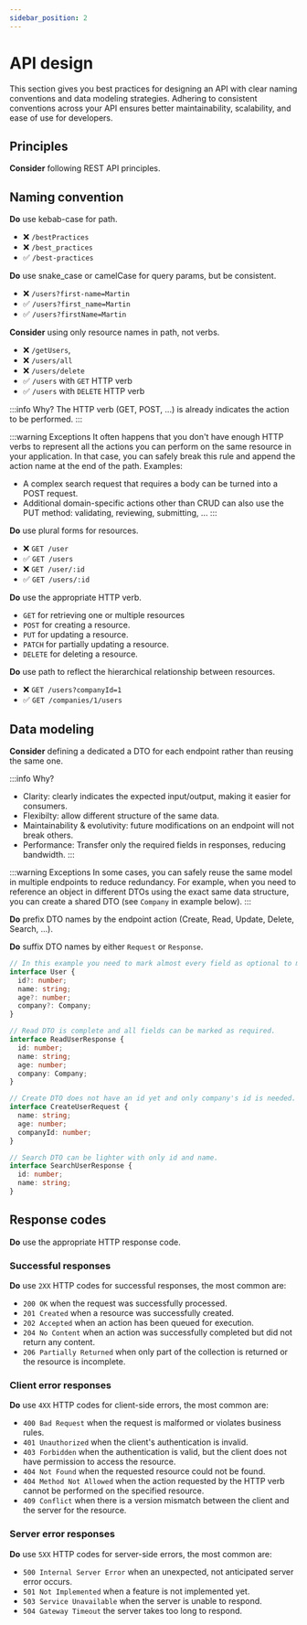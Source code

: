 ```yaml
---
sidebar_position: 2
---
```

# API design

This section gives you best practices for designing an API with clear naming conventions and data modeling strategies.
Adhering to consistent conventions across your API ensures better maintainability, scalability, and ease of use for developers.

## Principles

**Consider** following REST API principles.

## Naming convention

**Do** use kebab-case for path.
- ❌ `/bestPractices` 
- ❌ `/best_practices` 
- ✅ `/best-practices`

**Do** use snake_case or camelCase for query params, but be consistent.
- ❌ `/users?first-name=Martin` 
- ✅ `/users?first_name=Martin` 
- ✅ `/users?firstName=Martin`

**Consider** using only resource names in path, not verbs.
- ❌ `/getUsers`,
- ❌ `/users/all`
- ❌ `/users/delete`
- ✅ `/users` with `GET` HTTP verb
- ✅ `/users` with `DELETE` HTTP verb

:::info Why?
The HTTP verb (GET, POST, ...) is already indicates the action to be performed.
:::

:::warning Exceptions
It often happens that you don't have enough HTTP verbs to represent all the actions you can perform on the same resource in your application.
In that case, you can safely break this rule and append the action name at the end of the path. Examples:

- A complex search request that requires a body can be turned into a POST request.
- Additional domain-specific actions other than CRUD can also use the PUT method: validating, reviewing, submitting, ...
:::

**Do** use plural forms for resources.
- ❌ `GET /user`
- ✅ `GET /users`
- ❌ `GET /user/:id`
- ✅ `GET /users/:id`

**Do** use the appropriate HTTP verb.
- `GET` for retrieving one or multiple resources
- `POST` for creating a resource.
- `PUT` for updating a resource.
- `PATCH` for partially updating a resource.
- `DELETE` for deleting a resource.

**Do** use path to reflect the hierarchical relationship between resources.
- ❌ `GET /users?companyId=1`
- ✅ `GET /companies/1/users`

## Data modeling

**Consider** defining a dedicated a DTO for each endpoint rather than reusing the same one.

:::info Why?
- Clarity: clearly indicates the expected input/output, making it easier for consumers.
- Flexibilty: allow different structure of the same data.
- Maintainability & evolutivity: future modifications on an endpoint will not break others.
- Performance: Transfer only the required fields in responses, reducing bandwidth.
:::

:::warning Exceptions
In some cases, you can safely reuse the same model in multiple endpoints to reduce redundancy. For example, when you need to reference an object in different DTOs using the exact same data structure, 
you can create a shared DTO (see `Company` in example below).
:::

**Do** prefix DTO names by the endpoint action (Create, Read, Update, Delete, Search, ...).

**Do** suffix DTO names by either `Request` or `Response`.

```ts title="❌ Example"
// In this example you need to mark almost every field as optional to match all use cases.
interface User {
  id?: number;
  name: string;
  age?: number;
  company?: Company;
}
```

```ts title="✅ Example"
// Read DTO is complete and all fields can be marked as required.
interface ReadUserResponse {
  id: number;
  name: string;
  age: number;
  company: Company;
}

// Create DTO does not have an id yet and only company's id is needed.
interface CreateUserRequest {
  name: string;
  age: number;
  companyId: number;
}

// Search DTO can be lighter with only id and name.
interface SearchUserResponse {
  id: number;
  name: string;
}
```

## Response codes

**Do** use the appropriate HTTP response code.

### Successful responses
**Do** use `2XX` HTTP codes for successful responses, the most common are:

- `200 OK` when the request was successfully processed.
- `201 Created` when a resource was successfully created.
- `202 Accepted` when an action has been queued for execution.
- `204 No Content` when an action was successfully completed but did not return any content.
- `206 Partially Returned` when only part of the collection is returned or the resource is incomplete.

### Client error responses

**Do** use `4XX` HTTP codes for client-side errors, the most common are:

- `400 Bad Request` when the request is malformed or violates business rules.
- `401 Unauthorized` when the client's authentication is invalid.
- `403 Forbidden` when the authentication is valid, but the client does not have permission to access the resource.
- `404 Not Found` when the requested resource could not be found.
- `404 Method Not Allowed` when the action requested by the HTTP verb cannot be performed on the specified resource.
- `409 Conflict` when there is a version mismatch between the client and the server for the resource.

### Server error responses

**Do** use `5XX` HTTP codes for server-side errors, the most common are:

- `500 Internal Server Error` when an unexpected, not anticipated server error occurs.
- `501 Not Implemented` when a feature is not implemented yet.
- `503 Service Unavailable` when the server is unable to respond.
- `504 Gateway Timeout` the server takes too long to respond.

